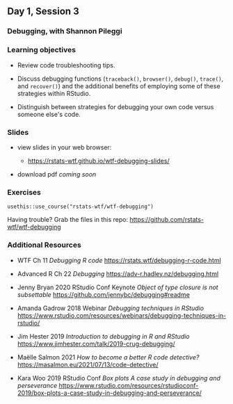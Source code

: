 ## Day 1, Session 3

### Debugging, with Shannon Pileggi

### Learning objectives

* Review code troubleshooting tips.

* Discuss debugging functions (`traceback()`, `browser()`, `debug()`, `trace()`, and `recover()`) and the additional benefits of employing some of these strategies within RStudio.

* Distinguish between strategies for debugging your own code versus someone else's code.

  
### Slides

* view slides in your web browser:
  - <https://rstats-wtf.github.io/wtf-debugging-slides/>
   
* download pdf _coming soon_
 
  
### Exercises

`usethis::use_course("rstats-wtf/wtf-debugging")`

Having trouble? Grab the files in this repo: <https://github.com/rstats-wtf/wtf-debugging>

### Additional Resources

-   WTF Ch 11 *Debugging R code* <https://rstats.wtf/debugging-r-code.html>

-   Advanced R Ch 22 *Debugging* <https://adv-r.hadley.nz/debugging.html>

-   Jenny Bryan 2020 RStudio Conf Keynote *Object of type closure is not subsettable*  <https://github.com/jennybc/debugging#readme>

-   Amanda Gadrow 2018 Webinar *Debugging techniques in RStudio*  <https://www.rstudio.com/resources/webinars/debugging-techniques-in-rstudio/>

-   Jim Hester 2019 *Introduction to debugging in R and RStudio* <https://www.jimhester.com/talk/2019-crug-debugging/>

-   Maëlle Salmon 2021 *How to become a better R code detective?*  <https://masalmon.eu/2021/07/13/code-detective/>

-   Kara Woo 2019 RStudio Conf *Box plots A case study in debugging and perseverance* <https://www.rstudio.com/resources/rstudioconf-2019/box-plots-a-case-study-in-debugging-and-perseverance/>
